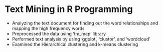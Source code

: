 # Text Mining in R Programming

* Analyzing the text document for finding out the word relationships and mapping the high frequency words
* Preprocessed the data using ‘tm_map’ library
* Performed text analysis by using ‘ggplot’, ‘clustor’, and ‘wordcloud’
* Examined the Hierarchical clustering and k-means clustering 

